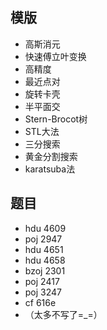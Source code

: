 ## 模版
* 高斯消元
* 快速傅立叶变换
* 高精度
* 最近点对
* 旋转卡壳
* 半平面交
* Stern-Brocot树
* STL大法
* 三分搜索
* 黄金分割搜索
* karatsuba法

## 题目
* hdu 4609
* poj 2947
* hdu 4651
* hdu 4658
* bzoj 2301
* poj 2417
* poj 3247
* cf 616e
* （太多不写了=_=）
